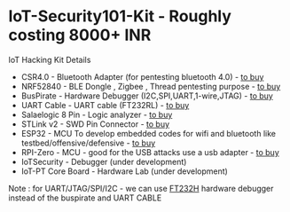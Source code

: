 # IoT-Security101-Kit - Roughly costing 8000+ INR
IoT Hacking Kit Details

  - CSR4.0            - Bluetooth Adapter (for pentesting bluetooth 4.0) - [to buy](https://amzn.to/2SYWhIg)
  - NRF52840          - BLE Dongle , Zigbee , Thread pentesting purpose  - [to buy](https://in.element14.com/nordic-semiconductor/nrf52840-dongle/bluetooth-module-v5-2mbps/dp/2902521)
  - BusPirate         - Hardware Debugger (I2C,SPI,UART,1-wire,JTAG)    - [to buy](https://www.evelta.com/bus-pirate-v4-seeed-studio/)
  - UART Cable        - UART cable (FT232RL)  - [to buy](https://amzn.to/3v0USPu)
  - Salaelogic 8 Pin  - Logic analyzer  - [to buy](https://amzn.to/3yhs47s)
  - STLink v2         - SWD Pin Connector  - [to buy](https://amzn.to/3uXm8hI)
  - ESP32             - MCU To develop embedded codes for wifi and bluetooth like testbed/offensive/defensive - [to buy](https://amzn.to/33RSRZW)
  - RPI-Zero          - MCU - good for the USB attacks use a usb adapter - [to buy](https://amzn.to/3hyDBcK)
  - IoTSecurity       - Debugger (under development)
  - IoT-PT Core Board    - Hardware Lab (under development)


Note : for UART/JTAG/SPI/I2C  - we can use [FT232H](https://amzn.to/3byjE1K) hardware debugger instead of the buspirate and UART CABLE
